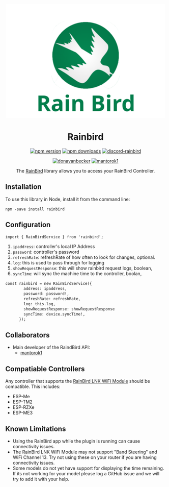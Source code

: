 <span align="center">

<a href="https://github.com/donavanbecker/rainbird"><img alt="rainbird" src="https://raw.githubusercontent.com/donavanbecker/rainbird/latest/branding/Rainbird.svg?sanitize=true" width="500px"></a>

# Rainbird

<a href="https://www.npmjs.com/package/rainbird"><img title="npm version" src="https://badgen.net/npm/v/rainbird?icon=npm&label" ></a>
<a href="https://www.npmjs.com/package/rainbird"><img title="npm downloads" src="https://badgen.net/npm/dt/rainbird?label=downloads" ></a>
<a href="https://discord.gg/8fpZA4S"><img title="discord-rainbird" src="https://badgen.net/discord/online-members/8fpZA4S?icon=discord&label=discord" ></a>

<a href="https://paypal.me/donavanbecker"><img title="donavanbecker" src="https://badgen.net/badge/donavanbecker/paypal/yellow" ></a>
<a href="https://paypal.me/Mantorok1"><img title="mantorok1" src="https://badgen.net/badge/mantorok1/paypal/yellow" ></a>

<p>The <a href="https://rainbird.com">RainBird</a> 
library allows you to access your RainBird Controller</a>. 
</p>

</span>

## Installation

To use this library in Node, install it from the command line:
```
npm -save install rainbird
```

## Configuration

```
import { RainBirdService } from 'rainbird';
```
1. `ipaddress`: controller's local IP Address
2. `password`: controller's password
3. `refreshRate`: refreshRate of how often to look for changes, optional.
4. `log`: this is used to pass through for logging
5. `showRequestResponse`: this will show rainbird request logs, boolean,
6. `syncTime`: will sync the machine time to the controller, boolan,

```
const rainbird = new RainBirdService({
        address: ipaddress,
        password: password!,
        refreshRate: refreshRate,
        log: this.log,
        showRequestResponse: showRequestResponse
        syncTime: device.syncTime!,
      });
```

## Collaborators

 - Main developer of the RaindBird API:
      - [mantorok1](https://github.com/mantorok1)

## Compatiable Controllers

Any controller that supports the [RainBird LNK WiFi Module](https://www.rainbird.com/products/lnk-wifi-module) should be compatible. This includes:
- ESP-Me
- ESP-TM2
- ESP-RZXe
- ESP-ME3

## Known Limitations
- Using the RainBird app while the plugin is running can cause connectivity issues.
- The RainBird LNK WiFi Module may not support "Band Steering" and WiFi Channel 13. Try not using these on your router if you are having connectivity issues.
- Some models do not yet have support for displaying the time remaining. If its not working for your model please log a GitHub issue and we will try to add it with your help.
